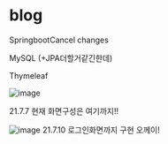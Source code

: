 # blog

SpringbootCancel changes

MySQL
(+JPA더할거같긴한데)

Thymeleaf

![image](https://user-images.githubusercontent.com/73655077/124746492-e2802900-df5b-11eb-84d2-1cb2baede5b5.png)

21.7.7
현재 화면구성은 여기까지!!

![image](https://user-images.githubusercontent.com/73655077/125166308-fa62e180-e1d5-11eb-87b2-41bd515597d4.png)
21.7.10
로그인화면까지 구현 오께이!
